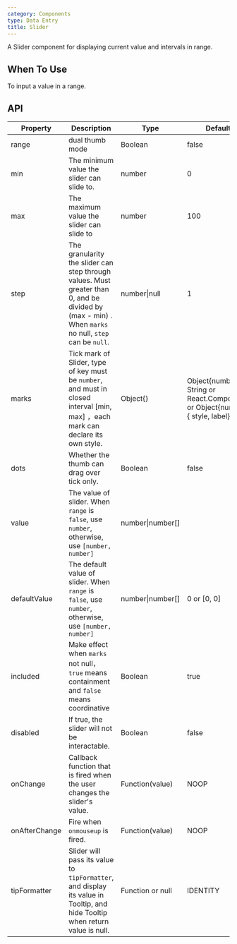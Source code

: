 ```yaml
---
category: Components
type: Data Entry
title: Slider
---
```


A Slider component for displaying current value and intervals in range.

## When To Use

To input a value in a range.

## API

| Property     | Description           | Type     | Default       |
|------------|----------------|-------------|--------------|
| range          | dual thumb mode | Boolean          | false
| min            | The minimum value the slider can slide to. | number			| 0
| max            | The maximum value the slider can slide to | number			| 100
| step           | The granularity the slider can step through values. Must greater than 0, and be divided by (max - min) . When  `marks` no null, `step` can be `null`. | number\|null	| 1
| marks          | Tick mark of Slider, type of key must be `number`, and must in closed interval [min, max] ，each mark can declare its own style. | Object{} | Object{number: String or React.Component} or Object{number: { style, label}}
| dots           | Whether the thumb can drag over tick only. | Boolean | false
| value          | The value of slider. When `range` is `false`, use `number`, otherwise, use `[number, number]`   | number\|number[] |
| defaultValue   | The default value of slider. When `range` is `false`, use `number`, otherwise, use `[number, number]`   | number\|number[] | 0 or [0, 0]
| included       | Make effect when `marks` not null，`true` means containment and `false` means coordinative | Boolean			 | true
| disabled       | If true, the slider will not be interactable. | Boolean 			| false
| onChange       | Callback function that is fired when the user changes the slider's value. | Function(value) | NOOP
| onAfterChange  | Fire when  `onmouseup` is fired. | Function(value) | NOOP
| tipFormatter   | Slider will pass its value to `tipFormatter`, and display its value in Tooltip, and hide Tooltip when return value is null. | Function or null | IDENTITY
